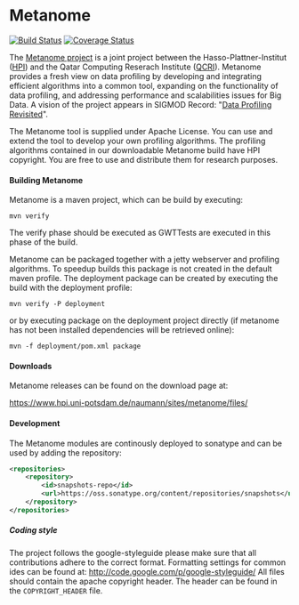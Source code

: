 # Metanome

[![Build Status](https://travis-ci.org/HPI-Information-Systems/Metanome.png?branch=master)](https://travis-ci.org/HPI-Information-Systems/Metanome)
[![Coverage Status](https://coveralls.io/repos/HPI-Information-Systems/Metanome/badge.png)](https://coveralls.io/r/HPI-Information-Systems/Metanome)

The [Metanome project](http://www.hpi.uni-potsdam.de/naumann/projekte/metanome_data_profiling.html) is a joint project between the Hasso-Plattner-Institut ([HPI](http://www.hpi.uni-potsdam.de/willkommen.html?L=1)) and the Qatar Computing Reserach Institute ([QCRI](http://www.qcri.org)). Metanome provides a fresh view on data profiling by developing and integrating efficient algorithms into a common tool, expanding on the functionality of data profiling, and addressing performance and scalabilities issues for Big Data. A vision of the project appears in SIGMOD Record: "[Data Profiling Revisited](http://www.hpi.uni-potsdam.de/naumann/publications/publications_by_type/year/2013/2276/Nau13.html)".

The Metanome tool is supplied under Apache License. You can use and extend the tool to develop your own profiling algorithms. The profiling algorithms contained in our downloadable Metanome build have HPI copyright. You are free to use and distribute them for research purposes. 

#### Building Metanome
Metanome is a maven project, which can be build by executing:

```mvn verify```

The verify phase should be executed as GWTTests are executed in this phase of the build.

Metanome can be packaged together with a jetty webserver and profiling algorithms. 
To speedup builds this package is not created in the default maven profile. 
The deployment package can be created by executing the build with the deployment profile: 

```mvn verify -P deployment```

or by executing package on the deployment project directly (if metanome has not been installed dependencies will be retrieved online): 

```mvn -f deployment/pom.xml package```

#### Downloads
Metanome releases can be found on the download page at:

https://www.hpi.uni-potsdam.de/naumann/sites/metanome/files/

#### Development
The Metanome modules are continously deployed to sonatype and can be used by adding the repository:
```xml
<repositories>
    <repository>
        <id>snapshots-repo</id>
        <url>https://oss.sonatype.org/content/repositories/snapshots</url>
    </repository>
</repositories>
```
##### Coding style
The project follows the google-styleguide please make sure that all contributions adhere to the correct format. Formatting settings for common ides can be found at: http://code.google.com/p/google-styleguide/
All files should contain the apache copyright header. The header can be found in the ```COPYRIGHT_HEADER``` file.


